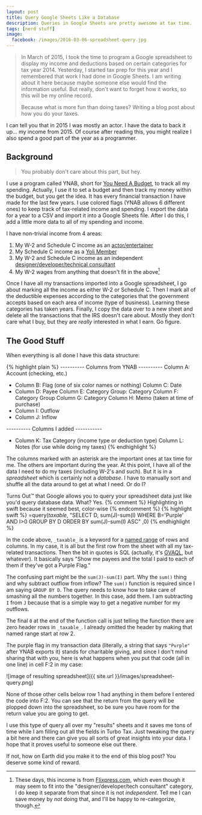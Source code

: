 ```yaml
---
layout: post
title: Query Google Sheets Like a Database
description: Queries in Google Sheets are pretty awesome at tax time.
tags: [nerd stuff]
image:
  facebook: /images/2016-03-06-spreadsheet-query.jpg
---
```


>In March of 2015, I took the time to program a Google spreadsheet to display my income and deductions based on certain categories for tax year 2014. Yesterday, I started tax prep for this year and I remembered that work I had done in Google Sheets. I am writing about it here because maybe someone else would find the information useful. But really, don't want to forget how it works, so this will be my online record.
>
> Because what is more fun than doing taxes? Writing a blog post about how you do your taxes.

I can tell you that in 2015 I was mostly an actor. I have the data to back it up... my income from 2015. Of course after reading this, you might realize I also spend a good part of the year as a programmer.


## Background

> You probably don't care about this part, but hey.

I use a program called YNAB, short for [You Need A Budget](http://youneedabudget.com), to track all my spending. Actually, I use it to set a budget and then track my money within the budget, but you get the idea. It has every financial transaction I have made for the last few years. I use colored flags (YNAB allows 6 different ones) to keep track of tax-related income and spending. I export the data for a year to a CSV and import it into a Google Sheets file. After I do this, I add a little more data to all of my spending and income. 

I have non-trivial income from 4 areas:

1. My W-2 and Schedule C income as an [actor/entertainer](http://dondentonactor.com)
2. My Schedule C income as a [Yoli Member](http://dondenton.yoli.com)
3. My W-2 and Schedule C income as an independent [designer/developer/technical consultant](http://happycollision.com)
4. My W-2 wages from anything that doesn't fit in the above[^1]

[^1]: These days, this income is from [Flixpress.com](http://flixpress.com), which even though it may seem to fit into the "designer/developer/tech consultant" category, I do keep it separate from that since it is not *independent*. Tell me I can save money by *not* doing that, and I'll be happy to re-categorize, though.

Once I have all my transactions imported into a Google spreadsheet, I go about marking all the income as either W-2 or Schedule C. Then I mark all of the deductible expenses according to the categories that the government accepts based on each area of income (type of business). Learning these categories has taken years. Finally, I copy the data over to a new sheet and delete all the transactions that the IRS doesn't care about. Mostly they don't care what I buy, but they are *really* interested in what I earn. Go figure.

## The Good Stuff

When everything is all done I have this data structure:

{% highlight plain %}
---------- Columns from YNAB ----------
   Column A: Account (checking, etc.)
 * Column B: Flag (one of six color names or nothing)
   Column C: Date
 * Column D: Payee
   Column E: Category Group: Category
   Column F: Category Group
   Column G: Category
   Column H: Memo (taken at time of purchase)
 * Column I: Outflow
 * Column J: Inflow

---------- Columns I added -----------
 * Column K: Tax Category (income type or deduction type)
   Column L: Notes (for use while doing my taxes)
{% endhighlight %}

The columns marked with an asterisk are the important ones at tax time for me. The others are important during the year. At this point, I have all of the data I need to do my taxes (including W-2's and such). But it is in a *spreadsheet* which is certainly not a *database*. I have to manually sort and shuffle all the data around to get at what I need. Or do I?

Turns Out&#8482; that Google allows you to query your spreadsheet data just like you'd query database data. What? Yes.
{% comment %} Highlighting in swift because it seemed best, color-wise {% endcomment %}
{% highlight swift %}
=query(_taxable_,
  "SELECT 
    D, sum(J)-sum(I) 
  WHERE 
    B='Purple' AND I>0 
  GROUP BY D 
  ORDER BY 
    sum(J)-sum(I) ASC"
,0)
{% endhighlight %}

In the code above, `_taxable_` is a keyword for a [named range](https://support.google.com/docs/answer/63175?hl=en) of rows and columns. In my case, it is all but the first row from the sheet with all my tax-related transactions. Then the bit in quotes is SQL (actually, it's [GVAQL](https://developers.google.com/chart/interactive/docs/querylanguage), but whatever). It basically says "Show me payees and the total I paid to each of them if they've got a Purple Flag."

The confusing part might be the `sum(J)-sum(I)` part. Why the `sum()` thing and why subtract outflow from inflow? The `sum()` function is required since I am saying `GROUP BY D`. The query needs to know how to take care of smashing all the numbers together. In this case, add them. I am subtracting `I` from `J` because that is a simple way to get a negative number for my outflows.

The final `0` at the end of the function call is just telling the function there are zero header rows in `_taxable_`. I already omitted the header by making that named range start at row 2.

The purple flag in my transaction data (literally, a string that says `"Purple"` after YNAB exports it) stands for charitable giving, and since I don't mind sharing that with you, here is what happens when you put that code (all in one line) in cell F:2 in my case:

![image of resulting spreadsheet]({{ site.url }}/images/spreadsheet-query.png)

None of those other cells below row 1 had anything in them before I entered the code into F:2. You can see that the return from the query will be plopped down into the spreadsheet, so be sure you have room for the return value you are going to get.

I use this type of query all over my "results" sheets and it saves me tons of time while I am filling out all the fields in Turbo Tax. Just tweaking the query a bit here and there can give you all sorts of great insights into your data. I hope that it proves useful to someone else out there.

If not, how on Earth did you make it to the end of this blog post? You deserve some kind of reward.
